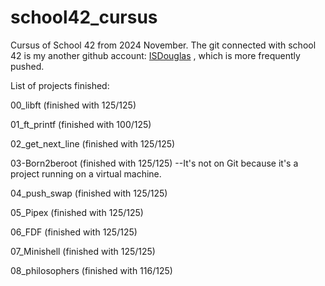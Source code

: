 # school42_cursus
Cursus of School 42 from 2024 November. The git connected with school 42 is my another github account: [ISDouglas](https://github.com/ISDouglas/Ecole42_Cursus#) , which is more frequently pushed.

List of projects finished:

00_libft (finished with 125/125)

01_ft_printf (finished with 100/125)

02_get_next_line (finished with 125/125)

03-Born2beroot (finished with 125/125) --It's not on Git because it's a project running on a virtual machine.

04_push_swap (finished with 125/125)

05_Pipex (finished with 125/125)

06_FDF (finished with 125/125)

07_Minishell (finished with 125/125)

08_philosophers (finished with 116/125)
